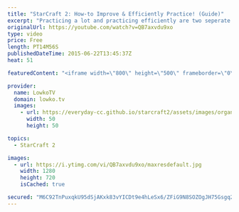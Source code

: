 ```yaml
---
title: "StarCraft 2: How-to Improve & Efficiently Practice! (Guide)"
excerpt: "Practicing a lot and practicing efficiently are two seperate things. In this video I go over how I improve in StarCraft 2, and how to make the most of your practice time.  The basic idea is to have a certain goal in mind when playing the game. A lot of people complain that they have a hard time laddering"
originalUrl: https://youtube.com/watch?v=QB7axvdu9xo
type: video
price: Free
length: PT14M56S
publishedDateTime: 2015-06-22T13:45:37Z
heat: 51

featuredContent: "<iframe width=\"800\" height=\"500\" frameborder=\"0\" src=\"https://www.youtube.com/embed/QB7axvdu9xo\" allow=\"accelerometer; autoplay; encrypted-media; gyroscope; picture-in-picture\" allowfullscreen></iframe>"

provider:
  name: LowkoTV
  domain: lowko.tv
  images:
    - url: https://everyday-cc.github.io/starcraft2/assets/images/organizations/lowko.tv-50x50.jpg
      width: 50
      height: 50

topics:
  - StarCraft 2

images:
  - url: https://i.ytimg.com/vi/QB7axvdu9xo/maxresdefault.jpg
    width: 1280
    height: 720
    isCached: true

secured: "M6C92TnPuxqkU95dSjAKxk83vYICDt9e4hLeSx6/ZFiG9N8SOZOgJH75Gsgq2r5YckKrlrWQHbf01DuDpXmrewYsUHU81X9cQQh3qsJ01364KWeQbCldWn1mlMqIjT6aOYX9pteKOaq7JAwxLTDhiuLdpjgEd2qSHT18V0MHPvl6fAAnxjpExHT2hBFiUDJ7MDv35z4MXe9c0WFIGSAnJYw4aRptZ9FfmUOui9yXK7iXPnoVCtOUVqFdmBmPT/aMZNKv6pV/9eFkcb3Qs9l2fqTbywBXG2lRUkXy1mc2rCSH0wWFydLW+4B2krinTt08JglFhI44wVft+dTopyk5IL2xSDtO2vc5FqKE7q8z6TcTfqXncUc/JOWAoVKUgPQVA+bCheZw6u6G4wBFidm8S/UU0kJ1DIlbeherLCUDHceXPjGe+jajYHVn6E5HkUKZ;0SMhifIK61k+s3be4XM2tw=="
---
```


